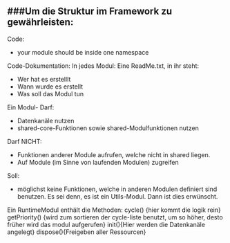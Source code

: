 
###Um die Struktur im Framework zu gewährleisten:
----------------------------------------------
Code:
- your module should be inside one namespace

Code-Dokumentation:
In jedes Modul:
Eine ReadMe.txt, in ihr steht:
- Wer hat es erstelllt
- Wann wurde es erstellt
- Was soll das Modul tun

Ein Modul-
Darf:
- Datenkanäle nutzen
- shared-core-Funktionen sowie shared-Modulfunktionen nutzen

Darf NICHT:
- Funktionen anderer Module aufrufen, welche nicht in shared liegen.
- Auf Module (im Sinne von laufenden Modulen) zugreifen

Soll:
- möglichst keine Funktionen, welche in anderen Modulen definiert sind benutzen. Es sei denn, es ist ein Utils-Modul. Dann ist dies erwünscht.

Ein RuntimeModul enthält die Methoden:
cycle() {hier kommt die logik rein}
getPriority() {wird zum sortieren der cycle-liste benutzt, um so höher, desto früher wird das modul aufgerufen}
init(){Hier werden die Datenkanäle angelegt}
dispose(){Freigeben aller Ressourcen}
